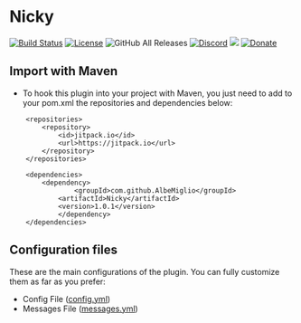 # Nicky
[![Build Status](https://travis-ci.com/AlbeMiglio/Nicky.svg?branch=master)](https://travis-ci.com/AlbeMiglio/Nicky)
[![License](https://img.shields.io/badge/license-GNU%20General%20Public%20License%20v3.0-brightgreen)](https://github.com/AlbeMiglio/Nicky/blob/master/LICENSE)
![GitHub All Releases](https://img.shields.io/github/downloads/AlbeMiglio/Nicky/total?color=brightgreen)
[![Discord](https://img.shields.io/discord/618742870035398684?logo=Join%20on%20Discord)](https://discord.gg/XuBvVG8)
[![](https://jitpack.io/v/AlbeMiglio/Nicky.svg)](https://jitpack.io/#AlbeMiglio/Nicky)
[![Donate](https://img.shields.io/badge/Donate-PayPal-green.svg)](https://www.paypal.com/cgi-bin/webscr?cmd=_s-xclick&hosted_button_id=PXWGWLK6C4D2A&source=url)

## Import with Maven
- To hook this plugin into your project with Maven, you just need to add to your pom.xml the repositories and dependencies below:
```	
	<repositories>
		<repository>
		    <id>jitpack.io</id>
		    <url>https://jitpack.io</url>
		</repository>
	</repositories>

	<dependencies>
	    <dependency>
                <groupId>com.github.AlbeMiglio</groupId>
	        <artifactId>Nicky</artifactId>
	        <version>1.0.1</version>
            </dependency>
	</dependencies>
```
## Configuration files
These are the main configurations of the plugin. You can fully customize them as far as you prefer:
- Config File ([config.yml](src/main/resources/config.yml))
- Messages File ([messages.yml](src/main/resources/messages.yml))

